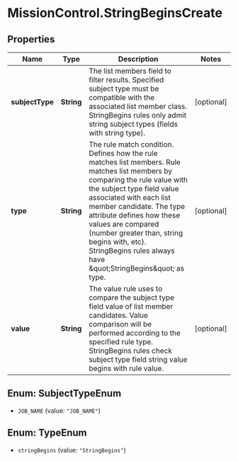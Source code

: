 # MissionControl.StringBeginsCreate

## Properties
Name | Type | Description | Notes
------------ | ------------- | ------------- | -------------
**subjectType** | **String** | The list members field to filter results. Specified subject type must be compatible with the associated list member class. StringBegins rules only admit string subject types (fields with string type). | [optional] 
**type** | **String** | The rule match condition. Defines how the rule matches list members. Rule matches list members by comparing the rule value with the subject type field value associated with each list member candidate. The type attribute defines how these values are compared (number greater than, string begins with, etc). StringBegins rules always have \&quot;StringBegins\&quot; as type. | [optional] 
**value** | **String** | The value rule uses to compare the subject type field value of list member candidates. Value comparison will be performed according to the specified rule type. StringBegins rules check subject type field string value begins with rule value. | [optional] 

<a name="SubjectTypeEnum"></a>
## Enum: SubjectTypeEnum

* `JOB_NAME` (value: `"JOB_NAME"`)


<a name="TypeEnum"></a>
## Enum: TypeEnum

* `stringBegins` (value: `"StringBegins"`)

